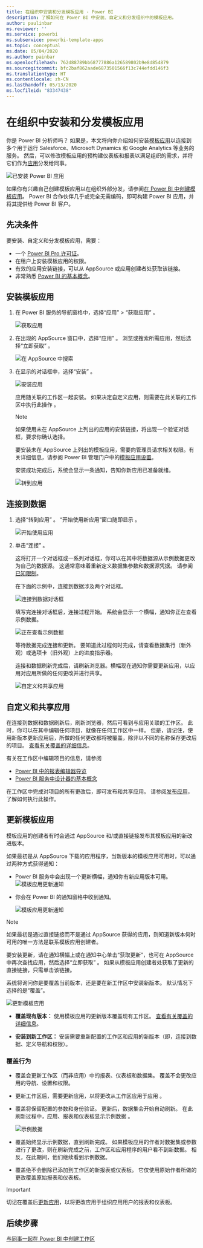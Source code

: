 ```yaml
---
title: 在组织中安装和分发模板应用 - Power BI
description: 了解如何在 Power BI 中安装、自定义和分发组织中的模板应用。
author: paulinbar
ms.reviewer: ''
ms.service: powerbi
ms.subservice: powerbi-template-apps
ms.topic: conceptual
ms.date: 05/04/2020
ms.author: painbar
ms.openlocfilehash: 762d88789bb68777886a126589802b9e8d854879
ms.sourcegitcommit: bfc2baf862aade6873501566f13c744efdd146f3
ms.translationtype: HT
ms.contentlocale: zh-CN
ms.lasthandoff: 05/13/2020
ms.locfileid: "83347438"
---
```

# <a name="install-and-distribute-template-apps-in-your-organization"></a>在组织中安装和分发模板应用

你是 Power BI 分析师吗？ 如果是，本文将向你介绍如何安装[模板应用](service-template-apps-overview.md)以连接到多个用于运行 Salesforce、Microsoft Dynamics 和 Google Analytics 等业务的服务。 然后，可以修改模板应用的预构建仪表板和报表以满足组织的需求，并将它们作为[应用](../consumer/end-user-apps.md)分发给同事。 

![已安装 Power BI 应用](media/service-template-apps-install-distribute/power-bi-get-apps.png)

如果你有兴趣自己创建模板应用以在组织外部分发，请参阅[在 Power BI 中创建模板应用](service-template-apps-create.md)。 Power BI 合作伙伴几乎或完全无需编码，即可构建 Power BI 应用，并将其提供给 Power BI 客户。 

## <a name="prerequisites"></a>先决条件  

要安装、自定义和分发模板应用，需要： 

* 一个 [Power BI Pro 许可证](../fundamentals/service-self-service-signup-for-power-bi.md)。
* 在租户上安装模板应用的权限。
* 有效的应用安装链接，可以从 AppSource 或应用创建者处获取该链接。
* 非常熟悉 [Power BI 的基本概念](../fundamentals/service-basic-concepts.md)。

## <a name="install-a-template-app"></a>安装模板应用

1. 在 Power BI 服务的导航窗格中，选择“应用” > “获取应用”   。

    ![获取应用](media/service-template-apps-install-distribute/power-bi-get-apps-arrow.png)

1. 在出现的 AppSource 窗口中，选择“应用”  。 浏览或搜索所需应用，然后选择“立即获取”  。

    ![在 AppSource 中搜索](media/service-template-apps-install-distribute/power-bi-appsource.png)

1. 在显示的对话框中，选择“安装”  。

    ![安装应用](media/service-template-apps-install-distribute/power-install-dialog.png)
    
    应用随关联的工作区一起安装。 如果决定自定义应用，则需要在此关联的工作区中执行此操作  。

    > [!NOTE]
    > 如果使用未在 AppSource 上列出的应用的安装链接，将出现一个验证对话框，要求你确认选择。
    >
    >要安装未在 AppSource 上列出的模板应用，需要向管理员请求相关权限。有关详细信息，请参阅 Power BI 管理门户中的[模板应用设置](../admin/service-admin-portal.md#template-apps-settings)。

    安装成功完成后，系统会显示一条通知，告知你新应用已准备就绪。

    ![转到应用](media/service-template-apps-install-distribute/power-bi-go-to-app.png)

## <a name="connect-to-data"></a>连接到数据

1. 选择“转到应用”  。 “开始使用新应用”窗口随即显示  。

   ![开始使用应用](media/service-template-apps-install-distribute/power-bi-template-app-get-started.png)

1. 单击“连接”  。
    
    这将打开一个对话框或一系列对话框，你可以在其中将数据源从示例数据更改为自己的数据源。 这通常意味着重新定义数据集参数和数据源凭据。 请参阅[已知限制](service-template-apps-overview.md#known-limitations)。
    
    在下面的示例中，连接到数据涉及两个对话框。

   ![连接到数据对话框](media/service-template-apps-install-distribute/power-bi-template-app-connect-to-data-dialogs.png)

    填写完连接对话框后，连接过程开始。 系统会显示一个横幅，通知你正在查看示例数据。

    ![正在查看示例数据](media/service-template-apps-install-distribute/power-bi-template-app-viewing-sample-data.png)

    等待数据完成连接和更新。 要知道此过程何时完成，请查看数据集行（新外观）或选项卡（旧外观）上的进度指示器。

   连接和数据刷新完成后，请刷新浏览器。横幅现在通知你需要更新应用，以应用对应用所做的任何更改并进行共享。

    ![自定义和共享应用](media/service-template-apps-install-distribute/power-bi-template-app-customize-share.png)

## <a name="customize-and-share-the-app"></a>自定义和共享应用

在连接到数据和数据刷新后，刷新浏览器，然后可看到与应用关联的工作区。 此时，你可以在其中编辑任何项目，就像在任何工作区中一样。 但是，请记住，使用新版本更新应用后，所做的任何更改都将被覆盖，除非以不同的名称保存更改后的项目。 [查看有关覆盖的详细信息](#overwrite-behavior)。

有关在工作区中编辑项目的信息，请参阅
* [Power BI 中的报表编辑器导览](../create-reports/service-the-report-editor-take-a-tour.md)
* [Power BI 服务中设计器的基本概念](../fundamentals/service-basic-concepts.md)

在工作区中完成对项目的所有更改后，即可发布和共享应用。 请参阅[发布应用](../collaborate-share/service-create-distribute-apps.md#publish-your-app)，了解如何执行此操作。

## <a name="update-a-template-app"></a>更新模板应用

模板应用的创建者有时会通过 AppSource 和/或直接链接发布其模板应用的新改进版本。

如果最初是从 AppSource 下载的应用程序，当新版本的模板应用可用时，可以通过两种方式获得通知：
* Power BI 服务中会出现一个更新横幅，通知你有新应用版本可用。
  ![模板应用更新通知](media/service-template-apps-install-distribute/power-bi-new-app-version-notification-banner.png)
* 你会在 Power BI 的通知窗格中收到通知。


  ![模板应用更新通知](media/service-template-apps-install-distribute/power-bi-new-app-version-notification-pane.png)

>[!NOTE]
>如果最初是通过直接链接而不是通过 AppSource 获得的应用，则知道新版本何时可用的唯一方法是联系模板应用创建者。

  要安装更新，请在通知横幅上或在通知中心单击“获取更新”，也可在 AppSource 中再次查找应用，然后选择“立即获取”   。 如果从模板应用创建者处获取了更新的直接链接，只需单击该链接。
  
  系统将询问你是要覆盖当前版本，还是要在新工作区中安装新版本。 默认情况下选择的是“覆盖”。

  ![更新模板应用](media/service-template-apps-install-distribute/power-bi-update-app-overwrite.png)

- **覆盖现有版本：** 使用模板应用的更新版本覆盖现有工作区。 [查看有关覆盖的详细信息](#overwrite-behavior)。

- **安装到新工作区：** 安装需要重新配置的工作区和应用的新版本（即，连接到数据、定义导航和权限）。

### <a name="overwrite-behavior"></a>覆盖行为

* 覆盖会更新工作区（而非应用）中的报表、仪表板和数据集。 覆盖不会更改应用的导航、设置和权限。
* 更新工作区后，需要更新应用，以将更改从工作区应用于应用  。
* 覆盖将保留配置的参数和身份验证。 更新后，数据集会开始自动刷新。 在此刷新过程中，应用、报表和仪表板显示示例数据  。

  ![示例数据](media/service-template-apps-install-distribute/power-bi-sample-data.png)

* 覆盖始终显示示例数据，直到刷新完成。 如果模板应用的作者对数据集或参数进行了更改，则在刷新完成之前，工作区和应用程序的用户看不到新数据。 相反，在此期间，他们继续看到示例数据。
* 覆盖绝不会删除已添加到工作区的新报表或仪表板。 它仅使用原始作者所做的更改覆盖原始报表和仪表板。

>[!IMPORTANT]
>切记在覆盖后[更新应用](#customize-and-share-the-app)，以将更改应用于组织应用用户的报表和仪表板。

## <a name="next-steps"></a>后续步骤

[与同事一起在 Power BI 中创建工作区](../collaborate-share/service-create-workspaces.md)
